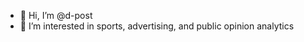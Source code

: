 - 👋 Hi, I’m @d-post
- 👀 I’m interested in sports, advertising, and public opinion analytics


<!---
d-post/d-post is a ✨ special ✨ repository because its `README.md` (this file) appears on your GitHub profile.
You can click the Preview link to take a look at your changes.
--->
